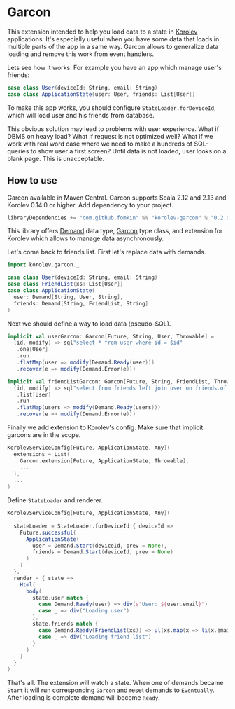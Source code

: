 # Garcon

This extension intended to help you load data to a state in [Korolev](https://github.com/fomkin/korolev) applications. It's especially useful when you have some data that loads in multiple parts of the app in a same way. Garcon allows to generalize data loading and remove this work from event handlers.

Lets see how it works. For example you have an app which manage user's friends:
```scala
case class User(deviceId: String, email: String)
case class ApplicationState(user: User, friends: List[User])
```
To make this app works, you should configure `StateLoader.forDeviceId`, which will load user and his friends from database. 

This obvious solution may lead to problems with user experience. What if DBMS on heavy load? What if request is not optimized well? What if we work with real word case where we need to make a hundreds of SQL-queries to show user a first screen? Until data is not loaded, user looks on a blank page. This is unacceptable.

## How to use

Garcon available in Maven Central. Garcon supports Scala 2.12 and 2.13 and Korolev 0.14.0 or higher. Add dependency to your project.

```scala
libraryDependencies += "com.github.fomkin" %% "korolev-garcon" % "0.2.0"
```

This library offers [Demand](https://github.com/fomkin/korolev-garcon/blob/master/src/main/scala/korolev/garcon/Demand.scala) data type, [Garcon](https://github.com/fomkin/korolev-garcon/blob/master/src/main/scala/korolev/garcon/Garcon.scala) type class, and extension for Korolev which allows to manage data asynchronously.

Let's come back to friends list. First let's replace data with demands.

```scala
import korolev.garcon._

case class User(deviceId: String, email: String)
case class FriendList(xs: List[User])
case class ApplicationState(
  user: Demand[String, User, String],
  friends: Demand[String, FriendList, String]
)
```

Next we should define a way to load data (pseudo-SQL).

```scala
implicit val userGarcon: Garcon[Future, String, User, Throwable] =
  (id, modify) => sql"select * from user where id = $id"
   .one[User]
   .run
   .flatMap(user => modify(Demand.Ready(user)))
   .recover(e => modify(Demand.Error(e)))

implicit val friendListGarcon: Garcon[Future, String, FriendList, Throwable] =
  (id, modify) => sql"select from friends left join user on friends.of = user.id where friends.of = $id"
   .list[User]
   .run
   .flatMap(users => modify(Demand.Ready(users)))
   .recover(e => modify(Demand.Error(e)))
```

Finally we add extension to Korolev's config. Make sure that implicit garcons are in the scope.

```scala
KorolevServiceConfig[Future, ApplicationState, Any](
  extensions = List(
    Garcon.extension[Future, ApplicationState, Throwable],
    ...
  ),
  ...
)
```
Define `StateLoader` and renderer.

```scala
KorolevServiceConfig[Future, ApplicationState, Any](
  ...
  stateLoader = StateLoader.forDeviceId { deviceId =>
    Future.successful(
      ApplicationState(
        user = Demand.Start(deviceId, prev = None),
        friends = Demand.Start(deviceId, prev = None)  
      )
    )
  },
  render = { state =>
    Html(
      body(
        state.user match {
          case Demand.Ready(user) => div(s"User: ${user.email}")
          case _ => div("Loading user")
        },
        state.friends match {
          case Demand.Ready(FriendList(xs)) => ul(xs.map(x => li(x.email)))
          case _ => div("Loading friend list")
        }
      )
    )
  }
)
```

That's all. The extension will watch a state. When one of demands became `Start` it will run corresponding   `Garcon` and reset demands to `Eventually`. After loading is complete demand will become `Ready`.
